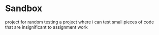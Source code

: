 # Sandbox
project for random testing
a project where i can test small pieces of code that are insignificant to assignment work
